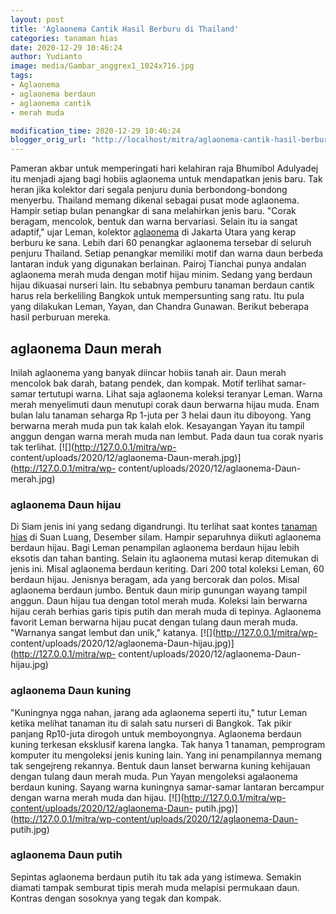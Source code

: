 ```yaml
---
layout: post
title: 'Aglaonema Cantik Hasil Berburu di Thailand'
categories: tanaman hias
date: 2020-12-29 10:46:24
author: Yudianto
image: media/Gambar_anggrex1_1024x716.jpg
tags:
- Aglaonema
- aglaonema berdaun
- aglaonema cantik
- merah muda

modification_time: 2020-12-29 10:46:24
blogger_orig_url: "http://localhost/mitra/aglaonema-cantik-hasil-berburu-di.html"
---
```


Pameran akbar untuk memperingati hari kelahiran raja Bhumibol Adulyadej itu
menjadi ajang bagi hobiis aglaonema untuk mendapatkan jenis baru. Tak heran
jika kolektor dari segala penjuru dunia berbondong-bondong menyerbu. Thailand
memang dikenal sebagai pusat mode aglaonema. Hampir setiap bulan penangkar di
sana melahirkan jenis baru. "Corak beragam, mencolok, bentuk dan warna
bervariasi. Selain itu ia sangat adaptif," ujar Leman, kolektor
[aglaonema](http://127.0.0.1/mitra/topik/aglaonema "aglaonema") di Jakarta
Utara yang kerap berburu ke sana. Lebih dari 60 penangkar aglaonema tersebar
di seluruh penjuru Thailand. Setiap penangkar memiliki motif dan warna daun
berbeda lantaran induk yang digunakan berlainan. Pairoj Tianchai punya andalan
aglaonema merah muda dengan motif hijau minim. Sedang yang berdaun hijau
dikuasai nurseri lain. Itu sebabnya pemburu tanaman berdaun cantik harus rela
berkeliling Bangkok untuk mempersunting sang ratu. Itu pula yang dilakukan
Leman, Yayan, dan Chandra Gunawan. Berikut beberapa hasil perburuan mereka.

## aglaonema Daun merah

Inilah aglaonema yang banyak diincar hobiis tanah air. Daun merah mencolok bak
darah, batang pendek, dan kompak. Motif terlihat samar-samar tertutupi warna.
Lihat saja aglaonema koleksi teranyar Leman. Warna merah menyelimuti daun
menutupi corak daun berwarna hijau muda. Enam bulan lalu tanaman seharga Rp
1-juta per 3 helai daun itu diboyong. Yang berwarna merah muda pun tak kalah
elok. Kesayangan Yayan itu tampil anggun dengan warna merah muda nan lembut.
Pada daun tua corak nyaris tak terlihat. [![](http://127.0.0.1/mitra/wp-
content/uploads/2020/12/aglaonema-Daun-merah.jpg)](http://127.0.0.1/mitra/wp-
content/uploads/2020/12/aglaonema-Daun-merah.jpg)

### aglaonema Daun hijau

Di Siam jenis ini yang sedang digandrungi. Itu terlihat saat kontes [tanaman
hias](http://127.0.0.1/mitra/tanaman-hias "tanaman hias") di Suan Luang,
Desember silam. Hampir separuhnya diikuti aglaonema berdaun hijau. Bagi Leman
penampilan aglaonema berdaun hijau lebih eksotis dan tahan banting. Selain itu
aglaonema mutasi kerap ditemukan di jenis ini. Misal aglaonema berdaun
keriting. Dari 200 total koleksi Leman, 60 berdaun hijau. Jenisnya beragam,
ada yang bercorak dan polos. Misal aglaonema berdaun jumbo. Bentuk daun mirip
gunungan wayang tampil anggun. Daun hijau tua dengan totol merah muda. Koleksi
lain berwarna hijau cerah berhias garis tipis putih dan merah muda di tepinya.
Aglaonema favorit Leman berwarna hijau pucat dengan tulang daun merah muda.
"Warnanya sangat lembut dan unik," katanya. [![](http://127.0.0.1/mitra/wp-
content/uploads/2020/12/aglaonema-Daun-hijau.jpg)](http://127.0.0.1/mitra/wp-
content/uploads/2020/12/aglaonema-Daun-hijau.jpg)

### aglaonema Daun kuning

"Kuningnya ngga nahan, jarang ada aglaonema seperti itu," tutur Leman ketika
melihat tanaman itu di salah satu nurseri di Bangkok. Tak pikir panjang
Rp10-juta dirogoh untuk memboyongnya. Aglaonema berdaun kuning terkesan
eksklusif karena langka. Tak hanya 1 tanaman, pemprogram komputer itu
mengoleksi jenis kuning lain. Yang ini penampilannya memang tak sengejreng
rekannya. Bentuk daun lanset berwarna kuning kehijauan dengan tulang daun
merah muda. Pun Yayan mengoleksi agalaonema berdaun kuning. Sayang warna
kuningnya samar-samar lantaran bercampur dengan warna merah muda dan hijau.
[![](http://127.0.0.1/mitra/wp-content/uploads/2020/12/aglaonema-Daun-
putih.jpg)](http://127.0.0.1/mitra/wp-content/uploads/2020/12/aglaonema-Daun-
putih.jpg)

### aglaonema Daun putih

Sepintas aglaonema berdaun putih itu tak ada yang istimewa. Semakin diamati
tampak semburat tipis merah muda melapisi permukaan daun. Kontras dengan
sosoknya yang tegak dan kompak.


